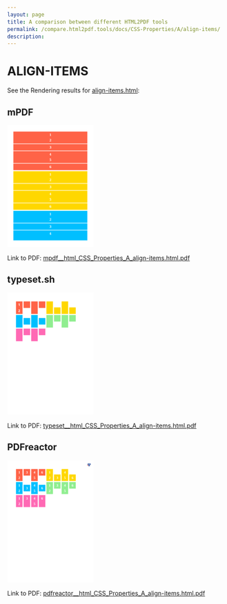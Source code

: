 ```yaml
---
layout: page
title: A comparison between different HTML2PDF tools
permalink: /compare.html2pdf.tools/docs/CSS-Properties/A/align-items/
description: 
---
```


# ALIGN-ITEMS

See the Rendering results for [align-items.html](/html/CSS%20Properties/A/align-items.html):

## mPDF
![](mpdf__html_CSS_Properties_A_align-items.html.png) 

Link to PDF: [mpdf__html_CSS_Properties_A_align-items.html.pdf](mpdf__html_CSS_Properties_A_align-items.html.pdf)

## typeset.sh
![](typeset__html_CSS_Properties_A_align-items.html.png) 

Link to PDF: [typeset__html_CSS_Properties_A_align-items.html.pdf](typeset__html_CSS_Properties_A_align-items.html.pdf)

## PDFreactor
![](pdfreactor__html_CSS_Properties_A_align-items.html.png) 

Link to PDF: [pdfreactor__html_CSS_Properties_A_align-items.html.pdf](pdfreactor__html_CSS_Properties_A_align-items.html.pdf)
